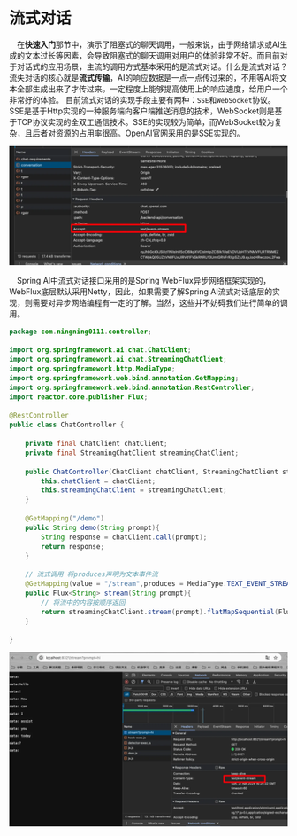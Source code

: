 # 流式对话

&emsp;在**快速入门**那节中，演示了阻塞式的聊天调用，一般来说，由于网络请求或AI生成的文本过长等因素，会导致阻塞式的聊天调用对用户的体验非常不好。而目前对于对话式的应用场景，主流的调用方式基本采用的是流式对话。什么是流式对话？流失对话的核心就是**流式传输**，AI的响应数据是一点一点传过来的，不用等AI将文本全部生成出来了才传过来。一定程度上能够提高使用上的响应速度，给用户一个非常好的体验。
目前流式对话的实现手段主要有两种：`SSE`和`WebSocket`协议。SSE是基于Http实现的一种服务端向客户端推送消息的技术，WebSocket则是基于TCP协议实现的全双工通信技术。SSE的实现较为简单，而WebSocket较为复杂，且后者对资源的占用率很高。OpenAI官网采用的是SSE实现的。

![image.png](images/2.6.png)

&emsp;Spring AI中流式对话接口采用的是Spring WebFlux异步网络框架实现的，WebFlux底层默认采用Netty，因此，如果需要了解Spring AI流式对话底层的实现，则需要对异步网络编程有一定的了解。当然，这些并不妨碍我们进行简单的调用。

```java
package com.ningning0111.controller;

import org.springframework.ai.chat.ChatClient;
import org.springframework.ai.chat.StreamingChatClient;
import org.springframework.http.MediaType;
import org.springframework.web.bind.annotation.GetMapping;
import org.springframework.web.bind.annotation.RestController;
import reactor.core.publisher.Flux;

@RestController
public class ChatController {

    private final ChatClient chatClient;
    private final StreamingChatClient streamingChatClient;

    public ChatController(ChatClient chatClient, StreamingChatClient streamingChatClient) {
        this.chatClient = chatClient;
        this.streamingChatClient = streamingChatClient;
    }

    @GetMapping("/demo")
    public String demo(String prompt){
        String response = chatClient.call(prompt);
        return response;
    }

    // 流式调用 将produces声明为文本事件流
    @GetMapping(value = "/stream",produces = MediaType.TEXT_EVENT_STREAM_VALUE)
    public Flux<String> stream(String prompt){
        // 将流中的内容按顺序返回
        return streamingChatClient.stream(prompt).flatMapSequential(Flux::just);
    }

}

```

![image.png](images/2.7.png)
